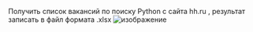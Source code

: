 
Получить список вакансий по поиску Python с сайта hh.ru , результат записать в файл формата .xlsx
![изображение](https://user-images.githubusercontent.com/125185084/230947757-ee5758aa-ee39-4dcb-ae97-64f92ebe36bd.png)
